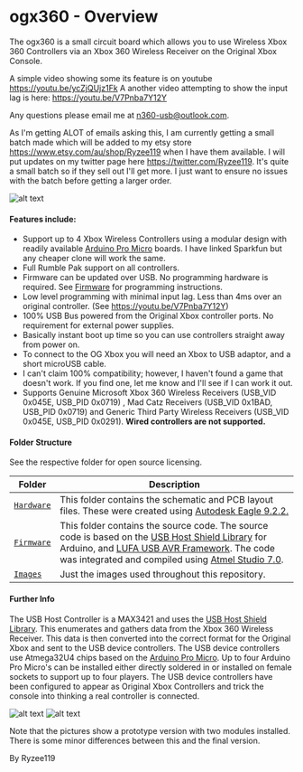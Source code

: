 # ogx360 - Overview

The ogx360 is a small circuit board which allows you to use Wireless Xbox 360 Controllers via an Xbox 360 Wireless Receiver on the Original Xbox Console.

A simple video showing some its feature is on youtube https://youtu.be/ycZjQUjz1Fk
A another video attempting to show the input lag is here: https://youtu.be/V7Pnba7Y12Y

Any questions please email me at n360-usb@outlook.com.

As I'm getting ALOT of emails asking this, I am currently getting a small batch made which will be added to my etsy store https://www.etsy.com/au/shop/Ryzee119 when I have them available. I will put updates on my twitter page here https://twitter.com/Ryzee119. It's quite a small batch so if they sell out I'll get more. I just want to ensure no issues with the batch before getting a larger order.

![alt text](https://github.com/Ryzee119/ogx360/blob/master/Images/image1.jpg?raw=true "ogx360-1")

#### Features include:
* Support up to 4 Xbox Wireless Controllers using a modular design with readily available [Arduino Pro Micro](https://www.sparkfun.com/products/12640) boards. I have linked Sparkfun but any cheaper clone will work the same.
* Full Rumble Pak support on all controllers.
* Firmware can be updated over USB. No programming hardware is required. See [Firmware](https://github.com/Ryzee119/ogx360/tree/master/Firmware) for programming instructions.
* Low level programming with minimal input lag. Less than 4ms over an original controller. (See https://youtu.be/V7Pnba7Y12Y)
* 100% USB Bus powered from the Original Xbox controller ports. No requirement for external power supplies.
* Basically instant boot up time so you can use controllers straight away from power on.
* To connect to the OG Xbox you will need an Xbox to USB adaptor, and a short microUSB cable.
* I can't claim 100% compatibility; however, I haven't found a game that doesn't work. If you find one, let me know and I'll see if I can work it out.
* Supports Genuine Microsoft Xbox 360 Wireless Receivers (USB_VID 0x045E, USB_PID 0x0719) , Mad Catz Receivers (USB_VID 0x1BAD, USB_PID 0x0719) and Generic Third Party Wireless Receivers (USB_VID 0x045E, USB_PID 0x0291). **Wired controllers are not supported.**

#### Folder Structure
See the respective folder for open source licensing.

| Folder | Description |
| --- | --- |
| [`Hardware`](https://github.com/Ryzee119/ogx360/tree/master/Hardware) | This folder contains the schematic and PCB layout files. These were created using [Autodesk Eagle 9.2.2.](https://www.autodesk.com/products/eagle/overview)|
| [`Firmware`](https://github.com/Ryzee119/ogx360/tree/master/Firmware) | This folder contains the source code. The source code is based on the [USB Host Shield Library](https://github.com/felis/USB_Host_Shield_2.0) for Arduino, and [LUFA USB AVR Framework](http://www.fourwalledcubicle.com/LUFA.php). The code was integrated and compiled using [Atmel Studio 7.0](https://www.microchip.com/mplab/avr-support/atmel-studio-7).| 
| [`Images`](https://github.com/Ryzee119/ogx360/tree/master/Images) | Just the images used throughout this repository.| 

#### Further Info
The USB Host Controller is a MAX3421 and uses the [USB Host Shield Library](https://github.com/felis/USB_Host_Shield_2.0). This enumerates and gathers data from the Xbox 360 Wireless Receiver.
This data is then converted into the correct format for the Original Xbox and sent to the USB device controllers. The USB device controllers use Atmega32U4 chips based on the [Arduino Pro Micro](https://www.sparkfun.com/products/12640). Up to four Arduino Pro Micro's can be installed either directly soldered in or installed on female sockets to support up to four players. The USB device controllers have been configured to appear as Original Xbox Controllers and trick the console into thinking a real controller is connected.

![alt text](https://github.com/Ryzee119/ogx360/blob/master/Images/image2.jpg?raw=true "ogx360-1")
![alt text](https://github.com/Ryzee119/ogx360/blob/master/Images/image3.jpg?raw=true "ogx360-1")

Note that the pictures show a prototype version with two modules installed. There is some minor differences between this and the final version.

By Ryzee119
